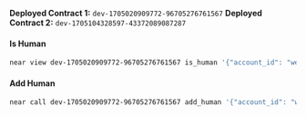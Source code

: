 **Deployed Contract 1:** `dev-1705020909772-96705276761567`
**Deployed Contract 2:** `dev-1705104328597-43372089087287`

#### Is Human

```sh
near view dev-1705020909772-96705276761567 is_human '{"account_id": "wendersonpires.testnet"}'
```

#### Add Human

```sh
near call dev-1705020909772-96705276761567 add_human '{"account_id": "wendersonpires.testnet"}' --accountId <accountId>
```
